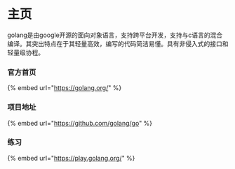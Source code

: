 # 主页

golang是由google开源的面向对象语言，支持跨平台开发，支持与c语言的混合编译。其突出特点在于其轻量高效，编写的代码简洁易懂。具有非侵入式的接口和轻量级协程。

### 官方首页

{% embed url="https://golang.org/" %}

### 项目地址

{% embed url="https://github.com/golang/go" %}

### 练习

{% embed url="https://play.golang.org/" %}






